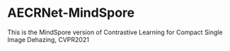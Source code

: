 # AECRNet-MindSpore

This is the MindSpore version of Contrastive Learning for Compact Single Image Dehazing, CVPR2021